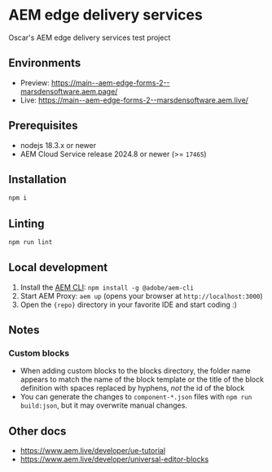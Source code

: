 # AEM edge delivery services
Oscar's AEM edge delivery services test project

## Environments
- Preview: https://main--aem-edge-forms-2--marsdensoftware.aem.page/
- Live: https://main--aem-edge-forms-2--marsdensoftware.aem.live/

## Prerequisites

- nodejs 18.3.x or newer
- AEM Cloud Service release 2024.8 or newer (>= `17465`)

## Installation

```sh
npm i
```

## Linting

```sh
npm run lint
```

## Local development

1. Install the [AEM CLI](https://github.com/adobe/helix-cli): `npm install -g @adobe/aem-cli`
1. Start AEM Proxy: `aem up` (opens your browser at `http://localhost:3000`)
1. Open the `{repo}` directory in your favorite IDE and start coding :)

## Notes

### Custom blocks

 * When adding custom blocks to the blocks directory, the folder name appears to match the name of the block template or the title of the block definition with spaces replaced by hyphens, _not_ the id of the block
 * You can generate the changes to `component-*.json` files with `npm run build:json`, but it may overwrite manual changes.

## Other docs

* https://www.aem.live/developer/ue-tutorial
* https://www.aem.live/developer/universal-editor-blocks
